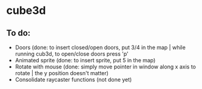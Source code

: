 # cube3d

## To do:
- Doors (done: to insert closed/open doors, put 3/4 in the map | while running cub3d, to open/close doors press 'p'
- Animated sprite (done: to insert sprite, put 5 in the map)
- Rotate with mouse (done: simply move pointer in window along x axis to rotate | the y position doesn't matter)
- Consolidate raycaster functions (not done yet)
